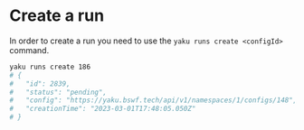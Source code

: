 # Create a run

In order to create a run you need to use the `yaku runs create <configId>` command.

```bash
yaku runs create 186
# {
#   "id": 2839,
#   "status": "pending",
#   "config": "https://yaku.bswf.tech/api/v1/namespaces/1/configs/148",
#   "creationTime": "2023-03-01T17:48:05.050Z"
# }
```
